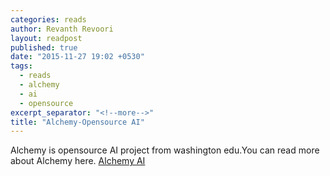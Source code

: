 ```yaml
---
categories: reads
author: Revanth Revoori
layout: readpost
published: true
date: "2015-11-27 19:02 +0530"
tags: 
  - reads
  - alchemy
  - ai
  - opensource
excerpt_separator: "<!--more-->"
title: "Alchemy-Opensource AI"
---
```


Alchemy is opensource AI project from washington edu.You can read more about Alchemy here.
<a class="embedly-card" href="http://alchemy.cs.washington.edu/">Alchemy AI</a>
<!--more-->
